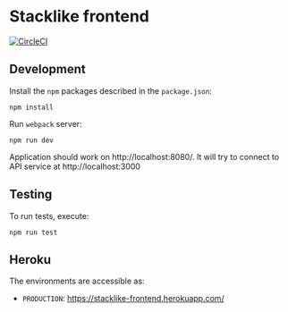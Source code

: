# Stacklike frontend

[![CircleCI](https://circleci.com/gh/rybex/stacklike-frontend/tree/master.svg?style=svg)](https://circleci.com/gh/rybex/stacklike-frontend/tree/master)
## Development

Install the `npm` packages described in the `package.json`:

    npm install

Run `webpack` server:

    npm run dev

Application should work on http://localhost:8080/. It will try to connect to API
service at http://localhost:3000

## Testing

To run tests, execute:

    npm run test

## Heroku

The environments are accessible as:

- `PRODUCTION`: https://stacklike-frontend.herokuapp.com/
